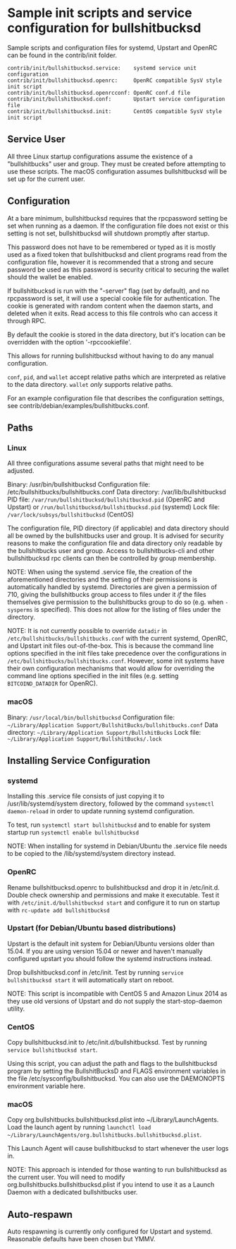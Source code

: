 Sample init scripts and service configuration for bullshitbucksd
==========================================================

Sample scripts and configuration files for systemd, Upstart and OpenRC
can be found in the contrib/init folder.

    contrib/init/bullshitbucksd.service:    systemd service unit configuration
    contrib/init/bullshitbucksd.openrc:     OpenRC compatible SysV style init script
    contrib/init/bullshitbucksd.openrcconf: OpenRC conf.d file
    contrib/init/bullshitbucksd.conf:       Upstart service configuration file
    contrib/init/bullshitbucksd.init:       CentOS compatible SysV style init script

Service User
---------------------------------

All three Linux startup configurations assume the existence of a "bullshitbucks" user
and group.  They must be created before attempting to use these scripts.
The macOS configuration assumes bullshitbucksd will be set up for the current user.

Configuration
---------------------------------

At a bare minimum, bullshitbucksd requires that the rpcpassword setting be set
when running as a daemon.  If the configuration file does not exist or this
setting is not set, bullshitbucksd will shutdown promptly after startup.

This password does not have to be remembered or typed as it is mostly used
as a fixed token that bullshitbucksd and client programs read from the configuration
file, however it is recommended that a strong and secure password be used
as this password is security critical to securing the wallet should the
wallet be enabled.

If bullshitbucksd is run with the "-server" flag (set by default), and no rpcpassword is set,
it will use a special cookie file for authentication. The cookie is generated with random
content when the daemon starts, and deleted when it exits. Read access to this file
controls who can access it through RPC.

By default the cookie is stored in the data directory, but it's location can be overridden
with the option '-rpccookiefile'.

This allows for running bullshitbucksd without having to do any manual configuration.

`conf`, `pid`, and `wallet` accept relative paths which are interpreted as
relative to the data directory. `wallet` *only* supports relative paths.

For an example configuration file that describes the configuration settings,
see contrib/debian/examples/bullshitbucks.conf.

Paths
---------------------------------

### Linux

All three configurations assume several paths that might need to be adjusted.

Binary:              /usr/bin/bullshitbucksd
Configuration file:  /etc/bullshitbucks/bullshitbucks.conf
Data directory:      /var/lib/bullshitbucksd
PID file:            `/var/run/bullshitbucksd/bullshitbucksd.pid` (OpenRC and Upstart) or `/run/bullshitbucksd/bullshitbucksd.pid` (systemd)
Lock file:           `/var/lock/subsys/bullshitbucksd` (CentOS)

The configuration file, PID directory (if applicable) and data directory
should all be owned by the bullshitbucks user and group.  It is advised for security
reasons to make the configuration file and data directory only readable by the
bullshitbucks user and group.  Access to bullshitbucks-cli and other bullshitbucksd rpc clients
can then be controlled by group membership.

NOTE: When using the systemd .service file, the creation of the aforementioned
directories and the setting of their permissions is automatically handled by
systemd. Directories are given a permission of 710, giving the bullshitbucks group
access to files under it _if_ the files themselves give permission to the
bullshitbucks group to do so (e.g. when `-sysperms` is specified). This does not allow
for the listing of files under the directory.

NOTE: It is not currently possible to override `datadir` in
`/etc/bullshitbucks/bullshitbucks.conf` with the current systemd, OpenRC, and Upstart init
files out-of-the-box. This is because the command line options specified in the
init files take precedence over the configurations in
`/etc/bullshitbucks/bullshitbucks.conf`. However, some init systems have their own
configuration mechanisms that would allow for overriding the command line
options specified in the init files (e.g. setting `BITCOIND_DATADIR` for
OpenRC).

### macOS

Binary:              `/usr/local/bin/bullshitbucksd`
Configuration file:  `~/Library/Application Support/BullshitBucks/bullshitbucks.conf`
Data directory:      `~/Library/Application Support/BullshitBucks`
Lock file:           `~/Library/Application Support/BullshitBucks/.lock`

Installing Service Configuration
-----------------------------------

### systemd

Installing this .service file consists of just copying it to
/usr/lib/systemd/system directory, followed by the command
`systemctl daemon-reload` in order to update running systemd configuration.

To test, run `systemctl start bullshitbucksd` and to enable for system startup run
`systemctl enable bullshitbucksd`

NOTE: When installing for systemd in Debian/Ubuntu the .service file needs to be copied to the /lib/systemd/system directory instead.

### OpenRC

Rename bullshitbucksd.openrc to bullshitbucksd and drop it in /etc/init.d.  Double
check ownership and permissions and make it executable.  Test it with
`/etc/init.d/bullshitbucksd start` and configure it to run on startup with
`rc-update add bullshitbucksd`

### Upstart (for Debian/Ubuntu based distributions)

Upstart is the default init system for Debian/Ubuntu versions older than 15.04. If you are using version 15.04 or newer and haven't manually configured upstart you should follow the systemd instructions instead.

Drop bullshitbucksd.conf in /etc/init.  Test by running `service bullshitbucksd start`
it will automatically start on reboot.

NOTE: This script is incompatible with CentOS 5 and Amazon Linux 2014 as they
use old versions of Upstart and do not supply the start-stop-daemon utility.

### CentOS

Copy bullshitbucksd.init to /etc/init.d/bullshitbucksd. Test by running `service bullshitbucksd start`.

Using this script, you can adjust the path and flags to the bullshitbucksd program by
setting the BullshitBucksD and FLAGS environment variables in the file
/etc/sysconfig/bullshitbucksd. You can also use the DAEMONOPTS environment variable here.

### macOS

Copy org.bullshitbucks.bullshitbucksd.plist into ~/Library/LaunchAgents. Load the launch agent by
running `launchctl load ~/Library/LaunchAgents/org.bullshitbucks.bullshitbucksd.plist`.

This Launch Agent will cause bullshitbucksd to start whenever the user logs in.

NOTE: This approach is intended for those wanting to run bullshitbucksd as the current user.
You will need to modify org.bullshitbucks.bullshitbucksd.plist if you intend to use it as a
Launch Daemon with a dedicated bullshitbucks user.

Auto-respawn
-----------------------------------

Auto respawning is currently only configured for Upstart and systemd.
Reasonable defaults have been chosen but YMMV.
